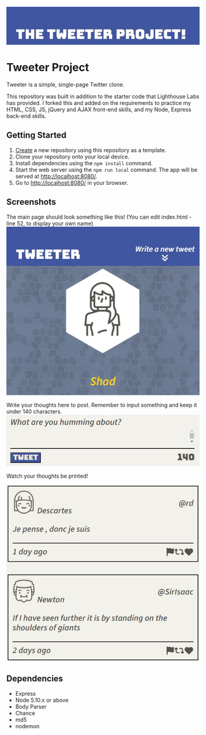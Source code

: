!["GitHub Banner"](https://github.com/RiceRak/tweeter/blob/master/docs/GitHub%20Banner.JPG)
# Tweeter Project

Tweeter is a simple, single-page Twitter clone.

This repository was built in addition to the starter code that Lighthouse Labs has provided. I forked this and added on the requirements to practice my HTML, CSS, JS, jQuery and AJAX front-end skills, and my Node, Express back-end skills.

## Getting Started

1. [Create](https://docs.github.com/en/repositories/creating-and-managing-repositories/creating-a-repository-from-a-template) a new repository using this repository as a template.
2. Clone your repository onto your local device.
3. Install dependencies using the `npm install` command.
3. Start the web server using the `npm run local` command. The app will be served at <http://localhost:8080/>.
4. Go to <http://localhost:8080/> in your browser.

## Screenshots
The main page should look something like this! (You can edit index.html - line 52, to display your own name)
!["The main Navigation bar and User Profile"](https://github.com/RiceRak/tweeter/blob/master/docs/Profile%20and%20main%20display.JPG)

Write your thoughts here to post. Remember to input something and keep it under 140 characters.
!["Tweet form"](https://github.com/RiceRak/tweeter/blob/master/docs/Write%20your%20thoughts%20here.JPG)

Watch your thoughts be printed!

!["Tweet Content](https://github.com/RiceRak/tweeter/blob/master/docs/Tweeter%20content.JPG)


## Dependencies

- Express
- Node 5.10.x or above
- Body Parser
- Chance
- md5
- nodemon